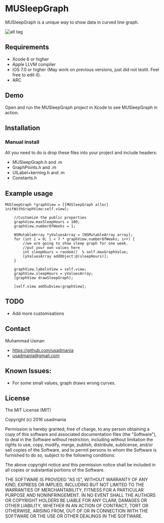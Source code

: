 # MUSleepGraph
MUSleepGraph is a unique way to show data in curved line graph. 

![alt tag](https://github.com/usadmania/MUSleepGraph/blob/master/demo.gif)


## Requirements
* Xcode 6 or higher
* Apple LLVM compiler
* iOS 7.0 or higher (May work on previous versions, just did not testit. Feel free to edit it).
* ARC

## Demo

Open and run the MUSleepGraph project in Xcode to see MUSleepGraph in action.

## Installation

### Manual install

All you need to do is drop these files into your project and include headers:
* MUSleepGraph.h and .m
* GraphPoints.h and .m
* UILabel+kerning.h and .m
* Constants.h

## Example usage

``` 
MUSleepGraph *graphView = [[MUSleepGraph alloc]  initWithGraphView:self.view];

	//Customize the public properties
	graphView.maxSleepHours = 100;
	graphView.numberOfWeeks = 1;

	NSMutableArray *yValuesArray = [NSMutableArray array];
	for (int i = 0; i < 7 * graphView.numberOfWeeks; i++) {
		//we are going to show sleep graph for one week.
		//put your own values here
		int sleepHours = random()  % self.maxGraphValue;
		[yValuesArray addObject:@(sleepHours)];
	}

	graphView.labelsView = self.view;
	graphView.sleepHours = yValuesArray;
	[graphView drawSleepGraph];

	[self.view addSubview:graphView];
```

## TODO

* Add more customisations

## Contact

Muhammad Usman

- https://github.com/usadmania
- usadmania@gmail.com

## Known Issues:

* For some small values, graph draws wrong curves.

## License

The MIT License (MIT)

Copyright (c) 2016 usadmania

Permission is hereby granted, free of charge, to any person obtaining a copy
of this software and associated documentation files (the "Software"), to deal
in the Software without restriction, including without limitation the rights
to use, copy, modify, merge, publish, distribute, sublicense, and/or sell
copies of the Software, and to permit persons to whom the Software is
furnished to do so, subject to the following conditions:

The above copyright notice and this permission notice shall be included in all
copies or substantial portions of the Software.

THE SOFTWARE IS PROVIDED "AS IS", WITHOUT WARRANTY OF ANY KIND, EXPRESS OR
IMPLIED, INCLUDING BUT NOT LIMITED TO THE WARRANTIES OF MERCHANTABILITY,
FITNESS FOR A PARTICULAR PURPOSE AND NONINFRINGEMENT. IN NO EVENT SHALL THE
AUTHORS OR COPYRIGHT HOLDERS BE LIABLE FOR ANY CLAIM, DAMAGES OR OTHER
LIABILITY, WHETHER IN AN ACTION OF CONTRACT, TORT OR OTHERWISE, ARISING FROM,
OUT OF OR IN CONNECTION WITH THE SOFTWARE OR THE USE OR OTHER DEALINGS IN THE
SOFTWARE.
